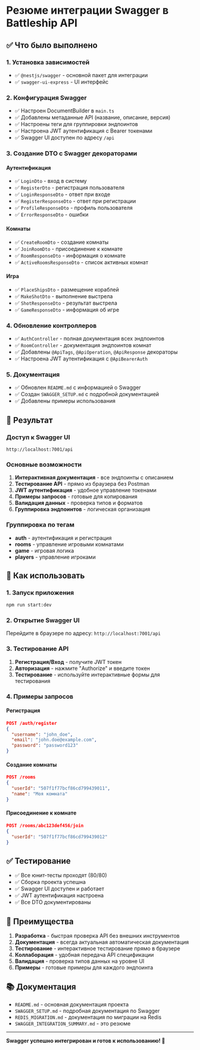# Резюме интеграции Swagger в Battleship API

## ✅ Что было выполнено

### 1. Установка зависимостей
- ✅ `@nestjs/swagger` - основной пакет для интеграции
- ✅ `swagger-ui-express` - UI интерфейс

### 2. Конфигурация Swagger
- ✅ Настроен DocumentBuilder в `main.ts`
- ✅ Добавлены метаданные API (название, описание, версия)
- ✅ Настроены теги для группировки эндпоинтов
- ✅ Настроена JWT аутентификация с Bearer токенами
- ✅ Swagger UI доступен по адресу `/api`

### 3. Создание DTO с Swagger декораторами

#### Аутентификация
- ✅ `LoginDto` - вход в систему
- ✅ `RegisterDto` - регистрация пользователя
- ✅ `LoginResponseDto` - ответ при входе
- ✅ `RegisterResponseDto` - ответ при регистрации
- ✅ `ProfileResponseDto` - профиль пользователя
- ✅ `ErrorResponseDto` - ошибки

#### Комнаты
- ✅ `CreateRoomDto` - создание комнаты
- ✅ `JoinRoomDto` - присоединение к комнате
- ✅ `RoomResponseDto` - информация о комнате
- ✅ `ActiveRoomsResponseDto` - список активных комнат

#### Игра
- ✅ `PlaceShipsDto` - размещение кораблей
- ✅ `MakeShotDto` - выполнение выстрела
- ✅ `ShotResponseDto` - результат выстрела
- ✅ `GameResponseDto` - информация об игре

### 4. Обновление контроллеров
- ✅ `AuthController` - полная документация всех эндпоинтов
- ✅ `RoomController` - документация эндпоинтов комнат
- ✅ Добавлены `@ApiTags`, `@ApiOperation`, `@ApiResponse` декораторы
- ✅ Настроена JWT аутентификация с `@ApiBearerAuth`

### 5. Документация
- ✅ Обновлен `README.md` с информацией о Swagger
- ✅ Создан `SWAGGER_SETUP.md` с подробной документацией
- ✅ Добавлены примеры использования

## 🎯 Результат

### Доступ к Swagger UI
```
http://localhost:7001/api
```

### Основные возможности
1. **Интерактивная документация** - все эндпоинты с описанием
2. **Тестирование API** - прямо из браузера без Postman
3. **JWT аутентификация** - удобное управление токенами
4. **Примеры запросов** - готовые для копирования
5. **Валидация данных** - проверка типов и форматов
6. **Группировка эндпоинтов** - логическая организация

### Группировка по тегам
- **auth** - аутентификация и регистрация
- **rooms** - управление игровыми комнатами
- **game** - игровая логика
- **players** - управление игроками

## 🚀 Как использовать

### 1. Запуск приложения
```bash
npm run start:dev
```

### 2. Открытие Swagger UI
Перейдите в браузере по адресу: `http://localhost:7001/api`

### 3. Тестирование API
1. **Регистрация/Вход** - получите JWT токен
2. **Авторизация** - нажмите "Authorize" и введите токен
3. **Тестирование** - используйте интерактивные формы для тестирования

### 4. Примеры запросов

#### Регистрация
```json
POST /auth/register
{
  "username": "john_doe",
  "email": "john.doe@example.com",
  "password": "password123"
}
```

#### Создание комнаты
```json
POST /rooms
{
  "userId": "507f1f77bcf86cd799439011",
  "name": "Моя комната"
}
```

#### Присоединение к комнате
```json
POST /rooms/abc123def456/join
{
  "userId": "507f1f77bcf86cd799439012"
}
```

## ✅ Тестирование

- ✅ Все юнит-тесты проходят (80/80)
- ✅ Сборка проекта успешна
- ✅ Swagger UI доступен и работает
- ✅ JWT аутентификация настроена
- ✅ Все DTO документированы

## 🎉 Преимущества

1. **Разработка** - быстрая проверка API без внешних инструментов
2. **Документация** - всегда актуальная автоматическая документация
3. **Тестирование** - интерактивное тестирование прямо в браузере
4. **Коллаборация** - удобная передача API спецификации
5. **Валидация** - проверка типов данных на уровне UI
6. **Примеры** - готовые примеры для каждого эндпоинта

## 📚 Документация

- `README.md` - основная документация проекта
- `SWAGGER_SETUP.md` - подробная документация по Swagger
- `REDIS_MIGRATION.md` - документация по миграции на Redis
- `SWAGGER_INTEGRATION_SUMMARY.md` - это резюме

---

**Swagger успешно интегрирован и готов к использованию! 🎯**

